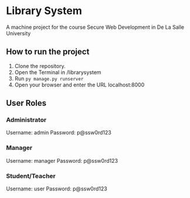 # Library System
A machine project for the course Secure Web Development in De La Salle University

## How to run the project
1. Clone the repository.
2. Open the Terminal in /librarysystem
3. Run `py manage.py runserver`
4. Open your browser and enter the URL localhost:8000

## User Roles

### Administrator
Username: admin
Password: p@ssw0rd123

### Manager
Username: manager
Password: p@ssw0rd123

### Student/Teacher
Username: user
Password: p@ssw0rd123
